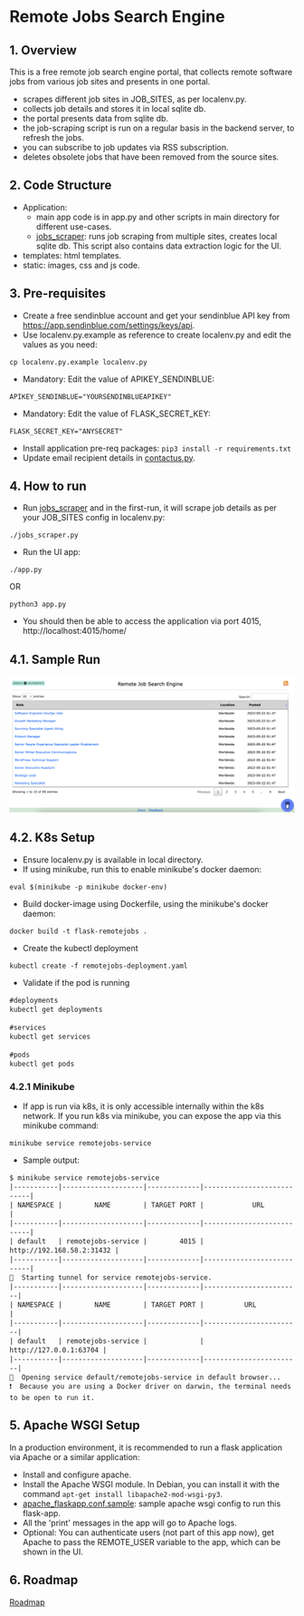 # Remote Jobs Search Engine

## 1. Overview
This is a free remote job search engine portal, that collects remote software jobs from various job sites and presents in one portal.

- scrapes different job sites in JOB_SITES, as per localenv.py.
- collects job details and stores it in local sqlite db.
- the portal presents data from sqlite db.
- the job-scraping script is run on a regular basis in the backend server, to refresh the jobs.
- you can subscribe to job updates via RSS subscription.
- deletes obsolete jobs that have been removed from the source sites.

## 2. Code Structure

- Application:
  - main app code is in app.py and other scripts in main directory for different use-cases.
  - [jobs_scraper](./jobs_scraper.py): runs job scraping from multiple sites, creates local sqlite db. This script also contains data extraction logic for the UI.
- templates: html templates.
- static: images, css and js code.

## 3. Pre-requisites
- Create a free sendinblue account and get your sendinblue API key from https://app.sendinblue.com/settings/keys/api.
- Use localenv.py.example as reference to create localenv.py and edit the values as you need:
```
cp localenv.py.example localenv.py
```

- Mandatory: Edit the value of APIKEY_SENDINBLUE:
```
APIKEY_SENDINBLUE="YOURSENDINBLUEAPIKEY"
```

- Mandatory: Edit the value of FLASK_SECRET_KEY:
```
FLASK_SECRET_KEY="ANYSECRET"
```

- Install application pre-req packages: ```pip3 install -r requirements.txt```
- Update email recipient details in [contactus.py](./contactus.py).

## 4. How to run
- Run [jobs_scraper](./jobs_scraper.py) and in the first-run, it will scrape job details as per your JOB_SITES config in localenv.py:
```
./jobs_scraper.py
```

- Run the UI app:
```
./app.py
```

OR

```
python3 app.py
```

- You should then be able to access the application via port 4015, http://localhost:4015/home/

## 4.1. Sample Run
![plot](./image-remote-job-search-portal.png)

## 4.2. K8s Setup
- Ensure localenv.py is available in local directory.
- If using minikube, run this to enable minikube's docker daemon:
```
eval $(minikube -p minikube docker-env)
```

- Build docker-image using Dockerfile, using the minikube's docker daemon:
```
docker build -t flask-remotejobs .
```

- Create the kubectl deployment
```
kubectl create -f remotejobs-deployment.yaml
```

- Validate if the pod is running
```
#deployments
kubectl get deployments

#services
kubectl get services

#pods
kubectl get pods
```

### 4.2.1 Minikube
- If app is run via k8s, it is only accessible internally within the k8s network. If you run k8s via minikube, you can expose the app via this minikube command:
```
minikube service remotejobs-service
```

- Sample output:
```
$ minikube service remotejobs-service
|-----------|--------------------|-------------|---------------------------|
| NAMESPACE |        NAME        | TARGET PORT |            URL            |
|-----------|--------------------|-------------|---------------------------|
| default   | remotejobs-service |        4015 | http://192.168.58.2:31432 |
|-----------|--------------------|-------------|---------------------------|
🏃  Starting tunnel for service remotejobs-service.
|-----------|--------------------|-------------|------------------------|
| NAMESPACE |        NAME        | TARGET PORT |          URL           |
|-----------|--------------------|-------------|------------------------|
| default   | remotejobs-service |             | http://127.0.0.1:63704 |
|-----------|--------------------|-------------|------------------------|
🎉  Opening service default/remotejobs-service in default browser...
❗  Because you are using a Docker driver on darwin, the terminal needs to be open to run it.
```

## 5. Apache WSGI Setup
In a production environment, it is recommended to run a flask application via Apache or a similar application:
- Install and configure apache.
- Install the Apache WSGI module. In Debian, you can install it with the command ```apt-get install libapache2-mod-wsgi-py3```.
- [apache_flaskapp.conf.sample](apache_flaskapp.conf.sample): sample apache wsgi config to run this flask-app.
- All the 'print' messages in the app will go to Apache logs.
- Optional: You can authenticate users (not part of this app now), get Apache to pass the REMOTE_USER variable to the app, which can be shown in the UI.

## 6. Roadmap
[Roadmap](./roadmap.md)
